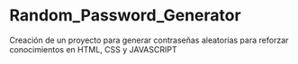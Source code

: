 # Random_Password_Generator
Creación de un proyecto para generar contraseñas aleatorias para reforzar conocimientos en HTML, CSS y JAVASCRIPT
